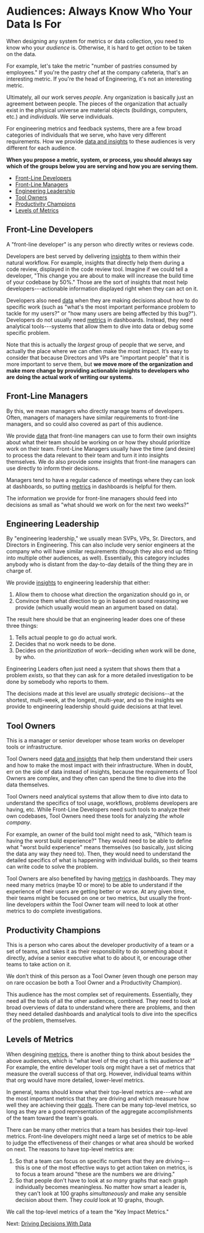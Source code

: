# Audiences: Always Know Who Your Data Is For

When designing any system for metrics or data collection, you need to know who
your _audience_ is. Otherwise, it is hard to get _action_ to be taken on the
data.

For example, let's take the metric "number of pastries consumed by employees."
If you're the pastry chef at the company cafeteria, that's an interesting
metric. If you're the head of Engineering, it's not an interesting metric.

Ultimately, all our work serves _people_. Any organization is basically just an
agreement between people. The pieces of the organization that actually exist in
the physical universe are material objects (buildings, computers, etc.) and
_individuals_. We serve individuals.

For engineering metrics and feedback systems, there are a few broad categories
of individuals that we serve, who have very different requirements. How we
provide [data and insights](data-vs-insights.md) to these audiences is very
different for each audience.

**When you propose a metric, system, or process, you should always say which of
the groups below you are serving and how you are serving them.**

- [Front-Line Developers](#front-line-developers)
- [Front-Line Managers](#front-line-managers)
- [Engineering Leadership](#engineering-leadership)
- [Tool Owners](#tool-owners)
- [Productivity Champions](#productivity-champions)
- [Levels of Metrics](#levels-of-metrics)

## Front-Line Developers

A "front-line developer" is any person who directly writes or reviews code.

Developers are best served by delivering [insights](data-vs-insights.md) to them
within their natural workflow. For example, insights that directly help them
during a code review, displayed in the code review tool. Imagine if we could
tell a developer, "This change you are about to make will increase the build
time of your codebase by 50%." Those are the sort of insights that most help
developers---actionable information displayed right when they can act on it.

Developers also need [data](data-vs-insights.md) when they are making decisions
about how to do specific work (such as "what's the most important performance
problem to tackle for my users?" or "how many users are being affected by this
bug?"). Developers do not usually need [metrics](goals-signals-metrics.md) in
dashboards. Instead, they need analytical tools---systems that allow them to
dive into data or debug some specific problem.

Note that this is actually the _largest_ group of people that we serve, and
actually the place where we can often make the most impact. It’s easy to
consider that because Directors and VPs are "important people" that it is more
important to serve them, but **we move more of the organization and make more
change by providing actionable insights to developers who are doing the actual
work of writing our systems**.

## Front-Line Managers

By this, we mean managers who directly manage teams of developers. Often,
managers of managers have similar requirements to front-line managers, and so
could also covered as part of this audience.

We provide [data](data-vs-insights.md) that front-line managers can use to form
their own insights about what their team should be working on or how they should
prioritize work on their team. Front-Line Managers usually have the time (and
desire) to process the data relevant to their team and turn it into insights
themselves. We do also provide _some_ insights that front-line managers can use
directly to inform their decisions.

Managers tend to have a regular cadence of meetings where they can look at
dashboards, so putting [metrics](goals-signals-metrics.md) in dashboards is
helpful for them.

The information we provide for front-line managers should feed into decisions as
small as "what should we work on for the next two weeks?"

## Engineering Leadership

By "engineering leadership," we usually mean SVPs, VPs, Sr. Directors, and
Directors in Engineering. This can also include very senior engineers at the
company who will have similar requirements (though they also end up fitting into
multiple other audiences, as well). Essentially, this category includes anybody
who is distant from the day-to-day details of the thing they are in charge of. 

We provide [insights](data-vs-insights.md) to engineering leadership that
either:

1. Allow them to choose what direction the organization should go in, or
2. Convince them what direction to go in based on sound reasoning we provide
   (which usually would mean an argument based on data). 

The result here should be that an engineering leader does one of these three
things:

1. Tells actual people to go do actual work.
2. Decides that no work needs to be done.
3. Decides on the _prioritization_ of work--deciding _when_ work will be done,
   by who.

Engineering Leaders often just need a system that shows them that a problem
_exists_, so that they can ask for a more detailed investigation to be done by
somebody who reports to them.

The decisions made at this level are usually _strategic_ decisions--at the
shortest, multi-week, at the longest, multi-year, and so the insights we provide
to engineering leadership should guide decisions at that level.

## Tool Owners

This is a manager or senior developer whose team works on developer tools or
infrastructure.

Tool Owners need [data and insights](data-vs-insights.md) that help them
understand their users and how to make the most impact with their
infrastructure. When in doubt, err on the side of data instead of insights,
because the requirements of Tool Owners are complex, and they often can spend
the time to dive into the data themselves.

Tool Owners need analytical systems that allow them to dive into data to
understand the specifics of tool usage, workflows, problems developers are
having, etc. While Front-Line Developers need such tools to analyze their own
codebases, Tool Owners need these tools for analyzing _the whole company_. 

For example, an owner of the build tool might need to ask, "Which team is having
the worst build experience?" They would need to be able to define what "worst
build experience" means themselves (so basically, just slicing the data any way
they need to). Then, they would need to understand the detailed specifics of
what is happening with individual builds, so their teams can write code to solve
the problem.

Tool Owners are also benefited by having [metrics](goals-signals-metrics.md) in
dashboards. They may need many metrics (maybe 10 or more) to be able to
understand if the experience of their users are getting better or worse. At any
given time, their teams might be focused on one or two metrics, but usually the
front-line developers _within_ the Tool Owner team will need to look at other
metrics to do complete investigations.

## Productivity Champions

This is a person who cares about the developer productivity of a team or a set
of teams, and takes it as their responsibility to do something about it
directly, advise a senior executive what to do about it, or encourage other
teams to take action on it.

We don’t think of this person as a Tool Owner (even though one person may on
rare occasion be both a Tool Owner and a Productivity Champion). 

This audience has the most complex set of requirements. Essentially, they need
all the tools of all the other audiences, combined. They need to look at broad
overviews of data to understand where there are problems, and then they need
detailed dashboards and analytical tools to dive into the specifics of the
problem, themselves.

## Levels of Metrics

When desgining [metrics](goals-signals-metrics.md), there is another thing to
think about besides the above audiences, which is "what level of the org chart
is this audience at?" For example, the entire developer tools org might have a
set of metrics that measure the overall success of that org. However, individual
teams within that org would have more detailed, lower-level metrics.

In general, teams should know what their top-level metrics are---what are the
most important metrics that they are driving and which measure how well they are
achieving their [goals](goals-signals-metrics.md). There can be many top-level
metrics, so long as they are a good representation of the aggregate
accomplishments of the team toward the team's goals. 

There can be many other metrics that a team has besides their top-level metrics.
Front-line developers might need a large set of metrics to be able to judge the
effectiveness of their changes or what area should be worked on next. The
reasons to have top-level metrics are:

1. So that a team can focus on specific numbers that they are driving---this is
   one of the most effective ways to get action taken on metrics, is to focus a
   team around "these are the numbers we are driving."
2. So that people don't have to look at _so many_ graphs that each graph
   individually becomes meaningless. No matter how smart a leader is, they can't
   look at 100 graphs _simultaneously_ and make any sensible decision about
   them. They _could_ look at 10 graphs, though.

We call the top-level metrics of a team the "Key Impact Metrics."

Next: [Driving Decisions With Data](driving-decisions.md)